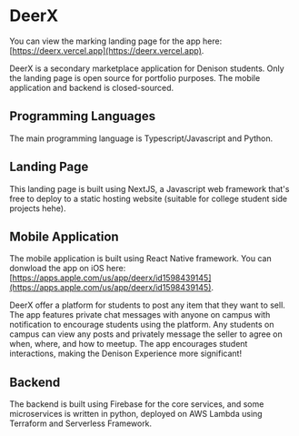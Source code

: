 # DeerX
You can view the marking landing page for the app here: [https://deerx.vercel.app](https://deerx.vercel.app).

DeerX is a secondary marketplace application for Denison students. Only the landing page is open source for portfolio purposes. The mobile application and backend is closed-sourced.

## Programming Languages
The main programming language is Typescript/Javascript and Python.

## Landing Page
This landing page is built using NextJS, a Javascript web framework that's free to deploy to a static hosting website (suitable for college student side projects hehe).

## Mobile Application
The mobile application is built using React Native framework. You can donwload the app on iOS here: [https://apps.apple.com/us/app/deerx/id1598439145](https://apps.apple.com/us/app/deerx/id1598439145).

DeerX offer a platform for students to post any item that they want to sell. The app features private chat messages with anyone on campus with notification to encourage students using the platform. Any students on campus can view any posts and privately message the seller to agree on when, where, and how to meetup. The app encourages student interactions, making the Denison Experience more significant!

## Backend
The backend is built using Firebase for the core services, and some microservices is written in python, deployed on AWS Lambda using Terraform and Serverless Framework.